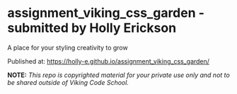 assignment_viking_css_garden - submitted by Holly Erickson
============================

A place for your styling creativity to grow

Published at: https://holly-e.github.io/assignment_viking_css_garden/

**NOTE:** *This repo is copyrighted material for your private use only and not to be shared outside of Viking Code School.*

